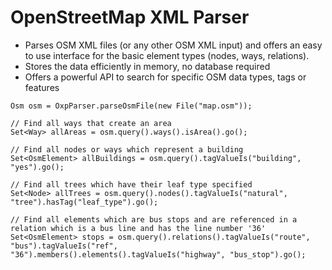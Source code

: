 # OpenStreetMap XML Parser
- Parses OSM XML files (or any other OSM XML input) and offers an easy to use interface for the basic element types (nodes, ways, relations).
- Stores the data efficiently in memory, no database required
- Offers a powerful API to search for specific OSM data types, tags or features

```
Osm osm = OxpParser.parseOsmFile(new File("map.osm"));
    
// Find all ways that create an area
Set<Way> allAreas = osm.query().ways().isArea().go();
    
// Find all nodes or ways which represent a building
Set<OsmElement> allBuildings = osm.query().tagValueIs("building", "yes").go();

// Find all trees which have their leaf type specified
Set<Node> allTrees = osm.query().nodes().tagValueIs("natural", "tree").hasTag("leaf_type").go();

// Find all elements which are bus stops and are referenced in a relation which is a bus line and has the line number '36'
Set<OsmElement> stops = osm.query().relations().tagValueIs("route", "bus").tagValueIs("ref", "36").members().elements().tagValueIs("highway", "bus_stop").go();
```
